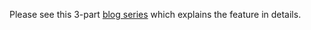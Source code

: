 Please see this 3-part [blog series](http://blog.amitapple.com/post/38417491924/azurewebsitecustomdeploymentpart1) which explains the feature in details.